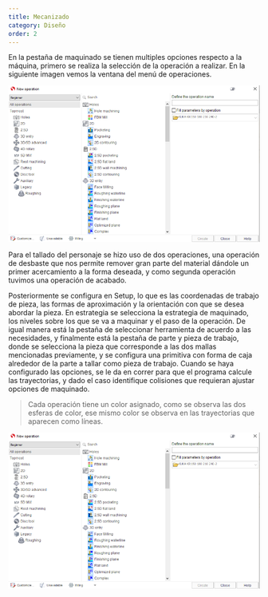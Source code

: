 ```yaml
---
title: Mecanizado
category: Diseño
order: 2
---
```




En la pestaña de maquinado se tienen multiples opciones respecto a la máquina, primero se realiza la selección de la operación a realizar. En la siguiente imagen vemos la ventana del menú de operaciones.

![Alt text](../../images/OperationsMenu.png?raw=true "Operaciones")

Para el tallado del personaje se hizo uso de dos operaciones, una operación de desbaste que nos permite remover gran parte del material dándole un primer acercamiento a la forma deseada, y como segunda operación tuvimos una operación de acabado.

Posteriormente se configura en Setup, lo que es las coordenadas de trabajo de pieza, las formas de aproximación y la orientación con que se desea abordar la pieza. En estrategia se selecciona la estrategia de maquinado, los niveles sobre los que se va a maquinar y el paso de la operación. De igual manera está la pestaña de seleccionar herramienta de acuerdo a las necesidades, y finalmente está la pestaña de parte y pieza de trabajo, donde se selecciona la pieza que corresponde a las dos mallas mencionadas previamente, y se configura una primitiva con forma de caja alrededor de la parte a tallar como pieza de trabajo.
Cuando se haya configurado las opciones, se le da en correr para que el programa calcule las trayectorias, y dado el caso identifique colisiones que requieran ajustar opciones de maquinado.

> Cada operación tiene un color asignado, como se observa las dos esferas de color, ese mismo color se observa en las trayectorias que aparecen como líneas.

![Alt text](../../images/OperationsMenu.png?raw=true "Maquinado")